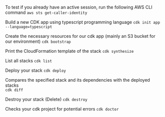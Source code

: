 To test if you already have an active session, run the following AWS CLI command
``aws sts get-caller-identity``

Build a new CDK app using typescript programming language
``cdk init app --language=typescript``


Create the necessary resources for our cdk app (mainly an S3 bucket for our environment)
``cdk bootstrap``

Print the CloudFormation template of the stack
``cdk synthesize``

List all stacks
``cdk list``


Deploy your stack
``cdk deploy``

Compares the specified stack and its dependencies with the deployed stacks  
``cdk diff``


Destroy your stack (Delete)
``cdk destroy``


Checks your cdk project for potential errors
``cdk doctor``